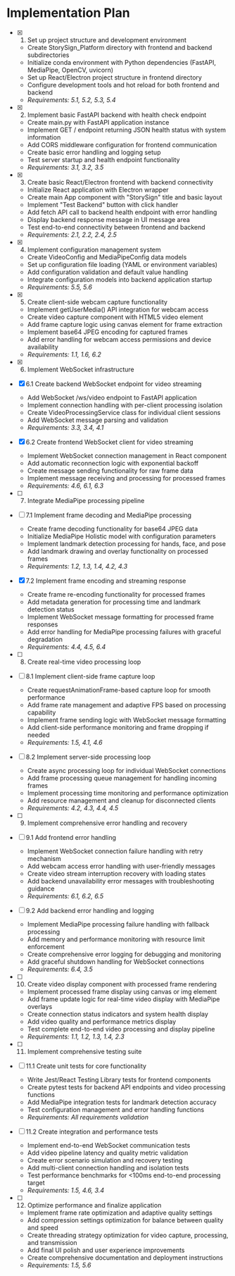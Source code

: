 # Implementation Plan

- [x] 1. Set up project structure and development environment

  - Create StorySign_Platform directory with frontend and backend subdirectories
  - Initialize conda environment with Python dependencies (FastAPI, MediaPipe, OpenCV, uvicorn)
  - Set up React/Electron project structure in frontend directory
  - Configure development tools and hot reload for both frontend and backend
  - _Requirements: 5.1, 5.2, 5.3, 5.4_

- [x] 2. Implement basic FastAPI backend with health check endpoint

  - Create main.py with FastAPI application instance
  - Implement GET / endpoint returning JSON health status with system information
  - Add CORS middleware configuration for frontend communication
  - Create basic error handling and logging setup
  - Test server startup and health endpoint functionality
  - _Requirements: 3.1, 3.2, 3.5_

- [x] 3. Create basic React/Electron frontend with backend connectivity

  - Initialize React application with Electron wrapper
  - Create main App component with "StorySign" title and basic layout
  - Implement "Test Backend" button with click handler
  - Add fetch API call to backend health endpoint with error handling
  - Display backend response message in UI message area
  - Test end-to-end connectivity between frontend and backend
  - _Requirements: 2.1, 2.2, 2.4, 2.5_

- [x] 4. Implement configuration management system

  - Create VideoConfig and MediaPipeConfig data models
  - Set up configuration file loading (YAML or environment variables)
  - Add configuration validation and default value handling
  - Integrate configuration models into backend application startup
  - _Requirements: 5.5, 5.6_

- [x] 5. Create client-side webcam capture functionality

  - Implement getUserMedia() API integration for webcam access
  - Create video capture component with HTML5 video element
  - Add frame capture logic using canvas element for frame extraction
  - Implement base64 JPEG encoding for captured frames
  - Add error handling for webcam access permissions and device availability
  - _Requirements: 1.1, 1.6, 6.2_

- [x] 6. Implement WebSocket infrastructure
- [x] 6.1 Create backend WebSocket endpoint for video streaming

  - Add WebSocket /ws/video endpoint to FastAPI application
  - Implement connection handling with per-client processing isolation
  - Create VideoProcessingService class for individual client sessions
  - Add WebSocket message parsing and validation
  - _Requirements: 3.3, 3.4, 4.1_

- [x] 6.2 Create frontend WebSocket client for video streaming

  - Implement WebSocket connection management in React component
  - Add automatic reconnection logic with exponential backoff
  - Create message sending functionality for raw frame data
  - Implement message receiving and processing for processed frames
  - _Requirements: 4.6, 6.1, 6.3_

- [ ] 7. Integrate MediaPipe processing pipeline
- [ ] 7.1 Implement frame decoding and MediaPipe processing

  - Create frame decoding functionality for base64 JPEG data
  - Initialize MediaPipe Holistic model with configuration parameters
  - Implement landmark detection processing for hands, face, and pose
  - Add landmark drawing and overlay functionality on processed frames
  - _Requirements: 1.2, 1.3, 1.4, 4.2, 4.3_

- [x] 7.2 Implement frame encoding and streaming response

  - Create frame re-encoding functionality for processed frames
  - Add metadata generation for processing time and landmark detection status
  - Implement WebSocket message formatting for processed frame responses
  - Add error handling for MediaPipe processing failures with graceful degradation
  - _Requirements: 4.4, 4.5, 6.4_

- [ ] 8. Create real-time video processing loop
- [ ] 8.1 Implement client-side frame capture loop

  - Create requestAnimationFrame-based capture loop for smooth performance
  - Add frame rate management and adaptive FPS based on processing capability
  - Implement frame sending logic with WebSocket message formatting
  - Add client-side performance monitoring and frame dropping if needed
  - _Requirements: 1.5, 4.1, 4.6_

- [ ] 8.2 Implement server-side processing loop

  - Create async processing loop for individual WebSocket connections
  - Add frame processing queue management for handling incoming frames
  - Implement processing time monitoring and performance optimization
  - Add resource management and cleanup for disconnected clients
  - _Requirements: 4.2, 4.3, 4.4, 4.5_

- [ ] 9. Implement comprehensive error handling and recovery
- [ ] 9.1 Add frontend error handling

  - Implement WebSocket connection failure handling with retry mechanism
  - Add webcam access error handling with user-friendly messages
  - Create video stream interruption recovery with loading states
  - Add backend unavailability error messages with troubleshooting guidance
  - _Requirements: 6.1, 6.2, 6.5_

- [ ] 9.2 Add backend error handling and logging

  - Implement MediaPipe processing failure handling with fallback processing
  - Add memory and performance monitoring with resource limit enforcement
  - Create comprehensive error logging for debugging and monitoring
  - Add graceful shutdown handling for WebSocket connections
  - _Requirements: 6.4, 3.5_

- [ ] 10. Create video display component with processed frame rendering

  - Implement processed frame display using canvas or img element
  - Add frame update logic for real-time video display with MediaPipe overlays
  - Create connection status indicators and system health display
  - Add video quality and performance metrics display
  - Test complete end-to-end video processing and display pipeline
  - _Requirements: 1.1, 1.2, 1.3, 1.4, 2.3_

- [ ] 11. Implement comprehensive testing suite
- [ ] 11.1 Create unit tests for core functionality

  - Write Jest/React Testing Library tests for frontend components
  - Create pytest tests for backend API endpoints and video processing functions
  - Add MediaPipe integration tests for landmark detection accuracy
  - Test configuration management and error handling functions
  - _Requirements: All requirements validation_

- [ ] 11.2 Create integration and performance tests

  - Implement end-to-end WebSocket communication tests
  - Add video pipeline latency and quality metric validation
  - Create error scenario simulation and recovery testing
  - Add multi-client connection handling and isolation tests
  - Test performance benchmarks for <100ms end-to-end processing target
  - _Requirements: 1.5, 4.6, 3.4_

- [ ] 12. Optimize performance and finalize application
  - Implement frame rate optimization and adaptive quality settings
  - Add compression settings optimization for balance between quality and speed
  - Create threading strategy optimization for video capture, processing, and transmission
  - Add final UI polish and user experience improvements
  - Create comprehensive documentation and deployment instructions
  - _Requirements: 1.5, 5.6_

